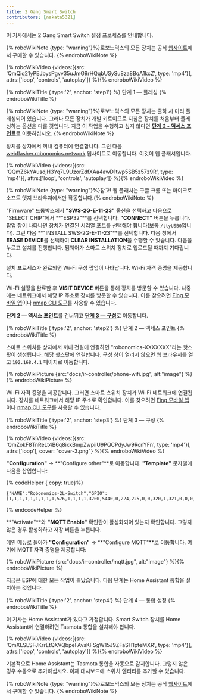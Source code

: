 ```yaml
---
title: 2 Gang Smart Switch
contributors: [nakata5321]
---
```

이 기사에서는 2 Gang Smart Switch 설정 프로세스를 안내합니다.

{% roboWikiNote {type: "warning"}%}로보노믹스의 모든 장치는 공식 [웹사이트](https://robonomics.network/devices/)에서 구매할 수 있습니다.
{% endroboWikiNote %}

{% roboWikiVideo {videos:[{src: 'QmQiq21yPEJbysPgvv35uJmG9rHQqbUSySu8za8BqA1kcZ', type: 'mp4'}], attrs:['loop', 'controls', 'autoplay']} %}{% endroboWikiVideo %}

{% roboWikiTitle { type:'2', anchor: 'step1'} %} 단계 1 — 플래싱 {% endroboWikiTitle %}

{% roboWikiNote {type: "warning"}%}로보노믹스의 모든 장치는 출하 시 미리 플래싱되어 있습니다. 그러나 모든 장치가 개발 키트이므로 지침은 장치를 처음부터 플래싱하는 옵션을 다룰 것입니다. 지금 이 작업을 수행하고 싶지 않다면 [**단계 2 - 액세스 포인트**](/docs/ir-controller/#step2)로 이동하십시오.
{% endroboWikiNote %}

장치를 상자에서 꺼내 컴퓨터에 연결합니다. 그런 다음 [webflasher.robonomics.network](https://webflasher.robonomics.network/) 웹사이트로 이동합니다. 이것이 웹 플래셔입니다.

{% roboWikiVideo {videos:[{src: 'QQmZ6kYAusdjH3Yq7L9UzorZdfXAa4awD1twp5SB5z57z9R', type: 'mp4'}], attrs:['loop', 'controls', 'autoplay']} %}{% endroboWikiVideo %}

{% roboWikiNote {type: "warning"}%}참고! 웹 플래셔는 구글 크롬 또는 마이크로소프트 엣지 브라우저에서만 작동합니다.{% endroboWikiNote %}

"Firmware" 드롭박스에서 **"SWS-2G-E-11-23"** 옵션을 선택하고 다음으로 "SELECT CHIP"에서 **"ESP32"**를 선택합니다. **"CONNECT"** 버튼을 누릅니다.
팝업 창이 나타나면 장치가 연결된 시리얼 포트를 선택해야 합니다(보통 `/ttyUSB0`입니다). 그런 다음 **"INSTALL SWS-2G-E-11-23"**를 선택합니다.
다음 창에서 **ERASE DEVICE**를 선택하여 **CLEAR INSTALLATION**을 수행할 수 있습니다. 다음을 누르고 설치를 진행합니다. 펌웨어가 스마트 스위치 장치로 업로드될 때까지 기다립니다.

설치 프로세스가 완료되면 Wi-Fi 구성 팝업이 나타납니다. Wi-Fi 자격 증명을 제공합니다.

Wi-Fi 설정을 완료한 후 **VISIT DEVICE** 버튼을 통해 장치를 방문할 수 있습니다. 나중에는 네트워크에서 해당 IP 주소로 장치를 방문할 수 있습니다. 이를 찾으려면 [Fing 모바일 앱](https://www.fing.com/products)이나 [nmap CLI 도구](https://vitux.com/find-devices-connected-to-your-network-with-nmap/)를 사용할 수 있습니다.

**단계 2 — 액세스 포인트**를 건너뛰고 [**단계 3 — 구성**](/docs/ir-controller/#step3)로 이동합니다.

{% roboWikiTitle { type:'2', anchor: 'step2'} %} 단계 2 — 액세스 포인트 {% endroboWikiTitle %}

스마트 스위치를 상자에서 꺼내 전원에 연결하면 "robonomics-XXXXXXX"라는 핫스팟이 생성됩니다. 해당 핫스팟에 연결합니다.
구성 창이 열리지 않으면 웹 브라우저를 열고 `192.168.4.1` 페이지로 이동합니다.

{% roboWikiPicture {src:"docs/ir-controller/phone-wifi.jpg", alt:"image"} %}{% endroboWikiPicture %}

Wi-Fi 자격 증명을 제공합니다. 그러면 스마트 스위치 장치가 Wi-Fi 네트워크에 연결됩니다. 장치를 네트워크에서 해당 IP 주소로 확인합니다. 이를 찾으려면 [Fing 모바일 앱](https://www.fing.com/products)이나 [nmap CLI 도구](https://vitux.com/find-devices-connected-to-your-network-with-nmap/)를 사용할 수 있습니다.

{% roboWikiTitle { type:'2', anchor: 'step3'} %} 단계 3 — 구성 {% endroboWikiTitle %}

{% roboWikiVideo {videos:[{src: 'QmZokF8TnReLt4B6q8ixkBmpZwpiiU9PQCPdyJw9RcnYFn', type: 'mp4'}], attrs:['loop'], cover: "cover-3.png"} %}{% endroboWikiVideo %}

**"Configuration"** -> **"Configure other"**로 이동합니다. **"Template"** 문자열에 다음을 삽입합니다:

{% codeHelper { copy: true}%}

```shell
{"NAME":"Robonomics-2L-Switch","GPIO":[1,1,1,1,1,1,1,1,1,576,1,1,1,1,3200,5440,0,224,225,0,0,320,1,321,0,0,0,0,33,1,32,1,1,0,0,1],"FLAG":0,"BASE":1}
```

{% endcodeHelper %}

**"Activate"**와 **"MQTT Enable"** 확인란이 활성화되어 있는지 확인합니다. 그렇지 않은 경우 활성화하고 저장 버튼을 누릅니다.

메인 메뉴로 돌아가 **"Configuration"** -> **"Configure MQTT"**로 이동합니다.
여기에 MQTT 자격 증명을 제공합니다:

{% roboWikiPicture {src:"docs/ir-controller/mqtt.jpg", alt:"image"} %}{% endroboWikiPicture %}

지금은 ESP에 대한 모든 작업이 끝났습니다. 다음 단계는 Home Assistant 통합을 설치하는 것입니다.

{% roboWikiTitle { type:'2', anchor: 'step4'} %} 단계 4 — 통합 설정 {% endroboWikiTitle %}

이 기사는 Home Assistant가 있다고 가정합니다. Smart Switch 장치를 Home Assistant에 연결하려면 Tasmota 통합을 설치해야 합니다.

{% roboWikiVideo {videos:[{src: 'QmXLSLSFJKrrEtQXVQbpeFAvsKFSgW15J9ZFaSH1pteMXR', type: 'mp4'}], attrs:['loop', 'controls', 'autoplay']} %}{% endroboWikiVideo %}

기본적으로 Home Assistant는 Tasmota 통합을 자동으로 감지합니다. 그렇지 않은 경우 수동으로 추가하십시오.
이제 대시보드에 스위치 엔티티를 추가할 수 있습니다.

{% roboWikiNote {type: "warning"}%}로보노믹스의 모든 장치는 공식 [웹사이트](https://robonomics.network/devices/)에서 구매할 수 있습니다.
{% endroboWikiNote %}